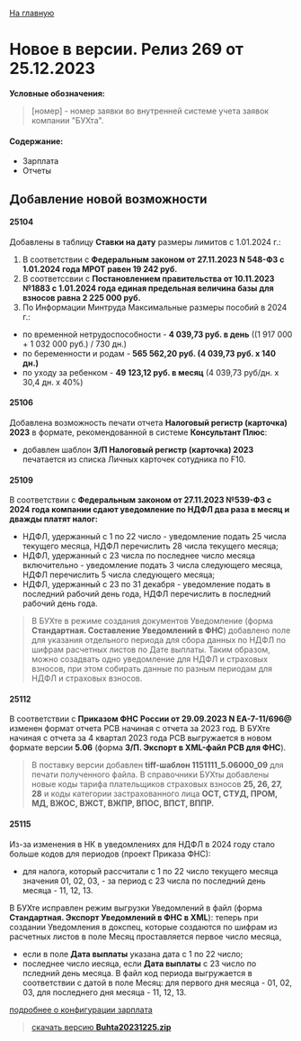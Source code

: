 ﻿[На главную](../../index.md)

# Новое  в версии. Релиз 269 от 25.12.2023

**Условные обозначения:**
 >[номер] - номер заявки во внутренней системе учета заявок компании "БУХта".

#### Содержание: 

- Зарплата
- Отчеты

## Добавление новой возможности

#### 25104
Добавлены в таблицу __Ставки на дату__ размеры лимитов с 1.01.2024 г.:
1. В соответствии с __Федеральным законом от 27.11.2023 N 548-ФЗ с 1.01.2024 года МРОТ равен 19 242 руб.__
2. В соответссвии с __Постановлением правительства от 10.11.2023 №1883 с 1.01.2024 года единая предельная величина базы для взносов равна 2 225 000 руб.__
3. По Информации Минтруда Максимальные размеры пособий в 2024 г.: 
- по временной нетрудоспособности - __4 039,73 руб. в день__ ((1 917 000 + 1 032 000 руб.) / 730 дн.) 
- по беременности и родам - __565 562,20 руб. (4 039,73 руб. x 140 дн.)__ 
- по уходу за ребенком - __49 123,12 руб. в месяц__ (4 039,73 руб/дн. x 30,4 дн. x 40%)

#### 25106
Добавлена возможность печати отчета __Налоговый регистр (карточка) 2023__ в формате, рекомендованной в системе __Консультант Плюс__:
- добавлен шаблон __З/П Налоговый регистр (карточка) 2023__ печатается из списка Личных карточек сотудника по F10.

#### 25109
В соответствии с __Федеральным законом от 27.11.2023 №539-ФЗ с 2024 года компании сдают уведомление по НДФЛ два раза в месяц и дважды платят налог:__ 
- НДФЛ, удержанный с 1 по 22 число - уведомление подать 25 числа текущего месяца, НДФЛ перечислить 28 числа текущего месяца; 
- НДФЛ, удержанный с 23 числа по последнее число месяца включительно  - уведомление подать 3 числа следующего месяца, НДФЛ перечислить 5 числа следующего месяца; 
- НДФЛ, удержанный с 23 по 31 декабря - уведомление подать в последний рабочий день года, НДФЛ перечислить в последний рабочий день года.

>В БУХте в режиме создания документов Уведомление (форма __Стандартная. Составление Уведомлений в ФНС__) добавлено поле для указания отдельного периода для сбора данных по НДФЛ по шифрам расчетных листов по Дате выплаты. Таким образом, можно созадвать одно уведомление для НДФЛ и страховых взносов, при этом собирать данные по разным периодам для НДФЛ и страховых взносов.

#### 25112
В соответствии с __Приказом ФНС России от 29.09.2023 N ЕА-7-11/696@__ изменен формат отчета РСВ начиная с отчета за 2023 год. 
В БУХте начиная с отчета за 4 квартал 2023 года РСВ выгружается в новом формате версии __5.06__ (форма __З/П. Экспорт в XML-файл РСВ для ФНС__). 
>В поставку версии добавлен __tiff-шаблон 1151111_5.06000_09__ для печати полученного файла. 
В справочники БУХты добавлены новые коды тарифа плательщиков страховых взносов __25, 26, 27, 28__ и коды категории застрахованного лица __ОСТ, СТУД, ПРОМ, МД, ВЖОС, ВЖСТ, ВЖПР, ВПОС, ВПСТ, ВППР.__

#### 25115
Из-за изменения в НК в уведомлениях для НДФЛ в 2024 году стало больше кодов для периодов (проект Приказа ФНС): 
- для налога, который рассчитали с 1 по 22 число текущего месяца значения 01, 02, 03, - за период с 23 числа по последний день месяца - 11, 12, 13.

В БУХте исправлен режим выгрузки Уведомлений в файл (форма __Стандартная. Экспорт Уведомлений в ФНС в XML__): 
теперь при создании Уведомления в докспец, которые создаются по шифрам из расчетных листов в поле Месяц проставляется первое число месяца, 
- если в поле __Дата выплаты__ указана дата с 1 по 22 число;
- последнее число иесяца, если __Дата выплаты__ с 23 число по пследний день месяца.
В файл код периода выгружается в соответствии с датой в поле Месяц: для первого дня месяца - 01, 02, 03, для последнего дня месяца - 11, 12, 13.

[подробнее о конфигурации зарплата](Стандартная_Зарплата.htm)

>[скачать версию **Buhta20231225.zip**](Buhta20231225.zip)
